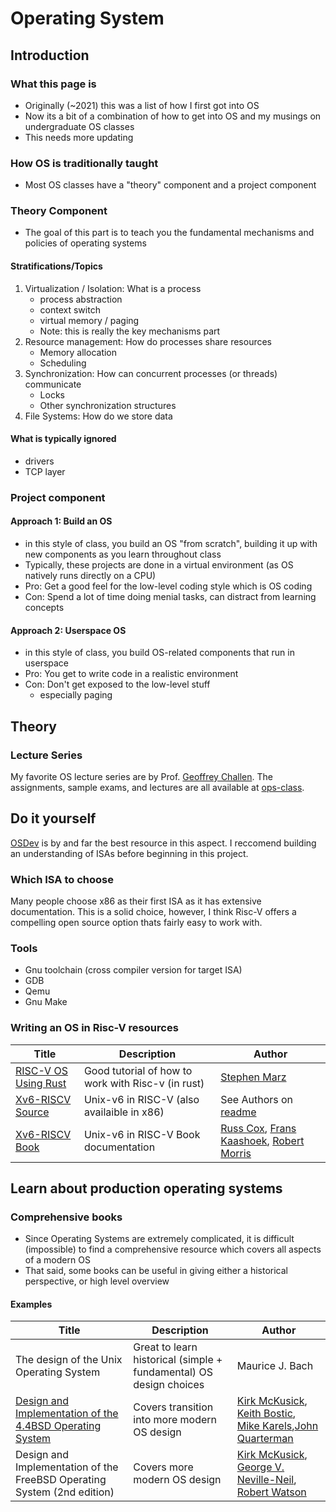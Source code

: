 # Operating System
## Introduction
### What this page is
- Originally (~2021) this was a list of how I first got into OS
- Now its a bit of a combination of how to get into OS and my musings on undergraduate OS classes
- This needs more updating
### How OS is traditionally taught
- Most OS classes have a "theory" component and a project component
### Theory Component
- The goal of this part is to teach you the fundamental mechanisms and policies of operating systems
#### Stratifications/Topics
1. Virtualization / Isolation: What is a process
	- process abstraction
	- context switch
	- virtual memory / paging
	- Note: this is really the key mechanisms part
2. Resource management: How do processes share resources
	- Memory allocation
	- Scheduling
3. Synchronization: How can concurrent processes (or threads) communicate 
	- Locks
	- Other synchronization structures
4. File Systems: How do we store data 
#### What is typically ignored 
- drivers
- TCP layer
### Project component
#### Approach 1: Build an OS
- in this style of class, you build an OS "from scratch", building it up with new components as you learn throughout class
- Typically, these projects are done in a virtual environment (as OS natively runs directly on a CPU)
- Pro: Get a good feel for the low-level coding style which is OS coding
- Con: Spend a lot of time doing menial tasks, can distract from learning concepts 
#### Approach 2: Userspace OS 
- in this style of class, you build OS-related components that run in userspace
- Pro: You get to write code in a realistic environment
- Con: Don't get exposed to the low-level stuff
	- especially paging 
## Theory
### Lecture Series
My favorite OS lecture series are by Prof. [Geoffrey Challen](https://www.geoffreychallen.com/). The assignments, sample exams, and lectures are all available at [ops-class](https://ops-class.org/).

## Do it yourself
[OSDev](https://wiki.osdev.org) is by and far the best resource in this aspect. I reccomend building an understanding of ISAs before beginning in this project.

### Which ISA to choose
Many people choose x86 as their first ISA as it has extensive documentation. This is a solid choice, however, I think Risc-V offers a compelling open source option thats fairly easy to work with.
### Tools
- Gnu toolchain (cross compiler version for target ISA) 
- GDB
- Qemu
- Gnu Make 


### Writing an OS in Risc-V resources

|Title|Description|Author|
|-----|-----------|------|
|[RISC-V OS Using Rust](https://osblog.stephenmarz.com/ch1.html)|Good tutorial of how to work with Risc-v (in rust)|[Stephen Marz](https://marz.utk.edu/)|
|[Xv6-RISCV Source](https://github.com/mit-pdos/xv6-riscv#readme)|Unix-v6 in RISC-V (also availaible in x86)|See Authors on [readme](https://github.com/mit-pdos/xv6-riscv/blob/riscv/README)|
|[Xv6-RISCV Book](https://pdos.csail.mit.edu/6.828/2020/xv6/book-riscv-rev1.pdf) | Unix-v6 in RISC-V Book documentation|[Russ Cox](https://swtch.com/~rsc/), [Frans Kaashoek](http://people.csail.mit.edu/kaashoek/), [Robert Morris](https://www.csail.mit.edu/person/robert-morris)|

## Learn about production operating systems
### Comprehensive books
- Since Operating Systems are extremely complicated, it is difficult (impossible) to find a comprehensive resource which covers all aspects of a modern OS
- That said, some books can be useful in giving either a historical perspective, or high level overview 

#### Examples

|Title|Description|Author|
|-----|-----------|------|
|The design of the Unix Operating System|Great to learn historical (simple + fundamental) OS design choices|Maurice J. Bach|
|[Design and Implementation of the 4.4BSD Operating System](https://docs.freebsd.org/en/books/design-44bsd/)|Covers transition into more modern OS design|[Kirk McKusick](https://www.mckusick.com/), [Keith Bostic](https://bostic.com), [Mike Karels](https://www.linkedin.com/in/mike-karels-9b890020/),[John Quarterman](https://www.wikiwand.com/en/John_Quarterman)|
|Design and Implementation of the FreeBSD Operating System (2nd edition)|Covers more modern OS design|[Kirk McKusick](https://www.mckusick.com/), [George V. Neville-Neil](https://http://www.neville-neilconsulting.com/), [Robert Watson](https://www.cl.cam.ac.uk/~rnw24/)|

